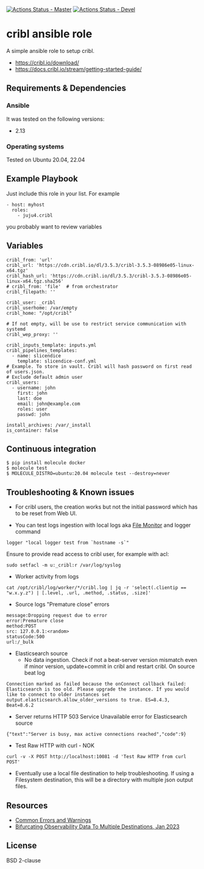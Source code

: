 [![Actions Status - Master](https://github.com/juju4/ansible-cribl/workflows/AnsibleCI/badge.svg)](https://github.com/juju4/ansible-cribl/actions?query=branch%3Amaster)
[![Actions Status - Devel](https://github.com/juju4/ansible-cribl/workflows/AnsibleCI/badge.svg?branch=devel)](https://github.com/juju4/ansible-cribl/actions?query=branch%3Adevel)

# cribl ansible role

A simple ansible role to setup cribl.
* https://cribl.io/download/
* https://docs.cribl.io/stream/getting-started-guide/

## Requirements & Dependencies

### Ansible
It was tested on the following versions:
 * 2.13

### Operating systems

Tested on Ubuntu 20.04, 22.04

## Example Playbook

Just include this role in your list.
For example

```
- host: myhost
  roles:
    - juju4.cribl
```

you probably want to review variables

## Variables

```
cribl_from: 'url'
cribl_url: 'https://cdn.cribl.io/dl/3.5.3/cribl-3.5.3-08986e05-linux-x64.tgz'
cribl_hash_url: 'https://cdn.cribl.io/dl/3.5.3/cribl-3.5.3-08986e05-linux-x64.tgz.sha256'
# cribl_from: 'file'  # from orchestrator
cribl_filepath: ''

cribl_user: _cribl
cribl_userhome: /var/empty
cribl_home: "/opt/cribl"

# If not empty, will be use to restrict service communication with systemd
cribl_wep_proxy: ''

cribl_inputs_template: inputs.yml
cribl_pipelines_templates:
  - name: slicendice
    template: slicendice-conf.yml
# Example. To store in vault. Cribl will hash password on first read of users.json.
# Exclude default admin user
cribl_users:
  - username: john
    first: john
    last: doe
    email: john@example.com
    roles: user
    passwd: john

install_archives: /var/_install
is_container: false
```

## Continuous integration

```
$ pip install molecule docker
$ molecule test
$ MOLECULE_DISTRO=ubuntu:20.04 molecule test --destroy=never
```


## Troubleshooting & Known issues

* For cribl users, the creation works but not the initial password which has to be reset from Web UI.

* You can test logs ingestion with local logs aka [File Monitor](https://docs.cribl.io/stream/sources-file-monitor) and logger command
```
logger "local logger test from `hostname -s`"
```
Ensure to provide read access to cribl user, for example with acl:
```
sudo setfacl -m u:_cribl:r /var/log/syslog
```

* Worker activity from logs
```
cat /opt/cribl/log/worker/*/cribl.log | jq -r 'select(.clientip == "w.x.y.z") | [.level, .url, .method, .status, .size]'
```

* Source logs "Premature close" errors
```
message:Dropping request due to error
error:Premature close
method:POST
src: 127.0.0.1:<random>
statusCode:500
url:/_bulk
```

* Elasticsearch source
  * No data ingestion. Check if not a beat-server version mismatch even if minor version, update+commit in cribl and restart cribl.
On source beat log
```
Connection marked as failed because the onConnect callback failed: Elasticsearch is too old. Please upgrade the instance. If you would like to connect to older instances set output.elasticsearch.allow_older_versions to true. ES=8.4.3, Beat=8.6.2
```
  * Server returns HTTP 503 Service Unavailable error for Elasticsearch source
```
{"text":"Server is busy, max active connections reached","code":9}
```

* Test Raw HTTP with curl - NOK
```
curl -v -X POST http://localhost:10081 -d 'Test Raw HTTP from curl POST'
```

* Eventually use a local file destination to help troubleshooting. If using a Filesystem destination, this will be a directory with multiple json output files.

## Resources

* [Common Errors and Warnings](https://docs.cribl.io/stream/common-errors)
* [Bifurcating Observability Data To Multiple Destinations, Jan 2023](https://cribl.io/blog/bifurcating-observability-data-to-multiple-destinations/)

## License

BSD 2-clause
